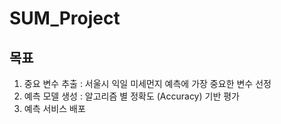 # SUM_Project

## 목표
1. 중요 변수 추출 : 서울시 익일 미세먼지 예측에 가장 중요한 변수 선정
2. 예측 모델 생성 : 알고리즘 별 정확도 (Accuracy) 기반 평가
3. 예측 서비스 배포
